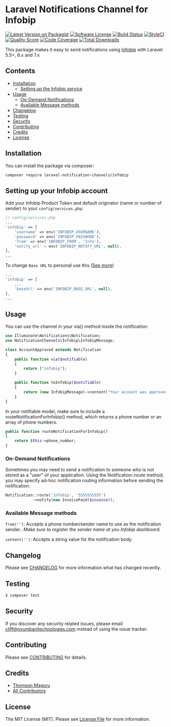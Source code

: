 # Laravel Notifications Channel for Infobip

[![Latest Version on Packagist](https://img.shields.io/packagist/v/laravel-notification-channels/infobip.svg?style=flat-square)](https://packagist.org/packages/laravel-notification-channels/infobip)
[![Software License](https://img.shields.io/badge/license-MIT-brightgreen.svg?style=flat-square)](LICENSE.md)
[![Build Status](https://img.shields.io/travis/laravel-notification-channels/infobip/master.svg?style=flat-square)](https://travis-ci.org/laravel-notification-channels/infobip)
[![StyleCI](https://styleci.io/repos/285751703/shield)](https://styleci.io/repos/285751703)
[![Quality Score](https://img.shields.io/scrutinizer/g/laravel-notification-channels/infobip.svg?style=flat-square)](https://scrutinizer-ci.com/g/laravel-notification-channels/infobip)
[![Code Coverage](https://img.shields.io/scrutinizer/coverage/g/laravel-notification-channels/infobip/master.svg?style=flat-square)](https://scrutinizer-ci.com/g/laravel-notification-channels/infobip/?branch=master)
[![Total Downloads](https://img.shields.io/packagist/dt/laravel-notification-channels/infobip.svg?style=flat-square)](https://packagist.org/packages/laravel-notification-channels/infobip)

This package makes it easy to send notifications using [Infobip](https://www.infobip.com/) with Laravel 5.5+, 6.x and 7.x

## Contents

- [Installation](#installation)
	- [Setting up the Infobip service](#setting-up-your-infobip-account)
- [Usage](#usage)
	- [On-Demand Notifications](#on-demand-notifications)
    - [Available Message methods](#available-message-methods)
- [Changelog](#changelog)
- [Testing](#testing)
- [Security](#security)
- [Contributing](#contributing)
- [Credits](#credits)
- [License](#license)


## Installation

You can install the package via composer:

``` bash
composer require laravel-notification-channels/infobip
```

## Setting up your Infobip account

Add your Infobip Product Token and default originator (name or number of sender) to your `config/services.php`:

```php
// config/services.php
...
'infobip' => [
    'username' => env('INFOBIP_USERNAME'),
    'password' => env('INFOBIP_PASSWORD'),
    'from' => env('INFOBIP_FROM', 'Info'),
    'notify_url' = env('INFOBIP_NOTIFY_URL', null),
],
...
```

To change `Base URL` to personal use this ([See more](https://dev.infobip.com/getting-started/base-url))

```php
...
'infobip' => [
    ...
    'baseUrl' => env('INFOBIP_BASE_URL', null),
],
...
```

## Usage

You can use the channel in your via() method inside the notification:

```php
use Illuminate\Notifications\Notification;
use NotificationChannels\Infobip\InfobipMessage;

class AccountApproved extends Notification
{
    public function via($notifiable)
    {
        return ["infobip"];
    }

    public function toInfobip($notifiable)
    {
        return (new InfobipMessage)->content("Your account was approved!");
    }
}
```

In your notifiable model, make sure to include a routeNotificationForInfobip() method, which returns a phone number or an array of phone numbers.

```php
public function routeNotificationForInfobip()
{
    return $this->phone_number;
}
```

### On-Demand Notifications
Sometimes you may need to send a notification to someone who is not stored as a "user" of your application. Using the Notification::route method, you may specify ad-hoc notification routing information before sending the notification:

```php
Notification::route('infobip', '5555555555')
            ->notify(new InvoicePaid($invoice));
```

### Available Message methods
`from('')`: Accepts a phone number/sender name to use as the notification sender.. *Make sure to register the sender name at you Infobip dashboard.*

`content('')`: Accepts a string value for the notification body.


## Changelog

Please see [CHANGELOG](CHANGELOG.md) for more information what has changed recently.

## Testing

``` bash
$ composer test
```

## Security

If you discover any security related issues, please email cliff@nyumbanitechnologies.com instead of using the issue tracker.

## Contributing

Please see [CONTRIBUTING](CONTRIBUTING.md) for details.

## Credits

- [Thomson Maguru](https://github.com/tomsgad)
- [All Contributors](../../contributors)

## License

The MIT License (MIT). Please see [License File](LICENSE.md) for more information.
